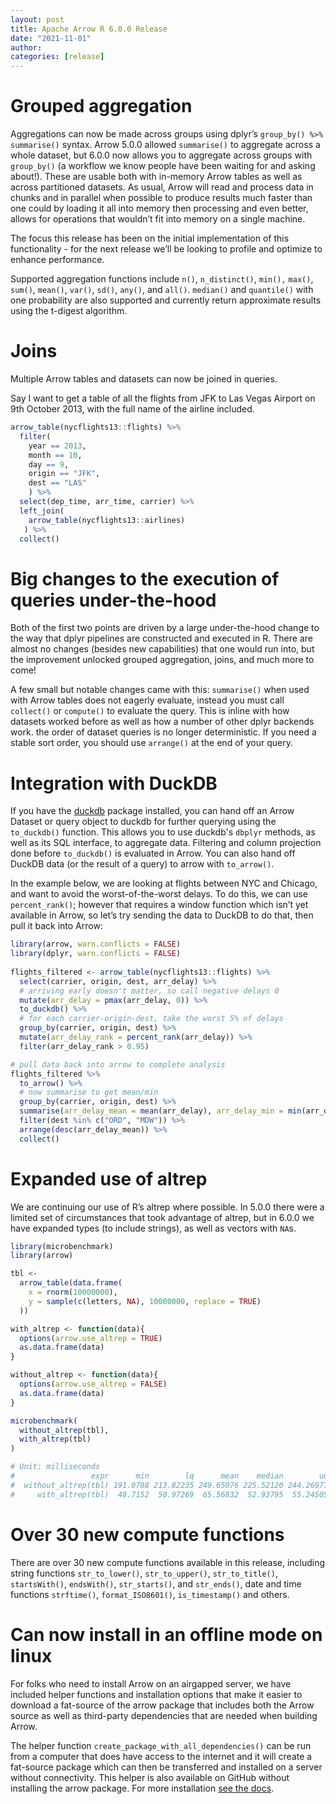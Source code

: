 ```yaml
---
layout: post
title: Apache Arrow R 6.0.0 Release
date: "2021-11-01"
author: 
categories: [release]
---
```

<!--
{% comment %}
Licensed to the Apache Software Foundation (ASF) under one or more
contributor license agreements.  See the NOTICE file distributed with
this work for additional information regarding copyright ownership.
The ASF licenses this file to you under the Apache License, Version 2.0
(the "License"); you may not use this file except in compliance with
the License.  You may obtain a copy of the License at

http://www.apache.org/licenses/LICENSE-2.0

Unless required by applicable law or agreed to in writing, software
distributed under the License is distributed on an "AS IS" BASIS,
WITHOUT WARRANTIES OR CONDITIONS OF ANY KIND, either express or implied.
See the License for the specific language governing permissions and
limitations under the License.
{% endcomment %}
-->

# Grouped aggregation

Aggregations can now be made across groups using dplyr’s `group_by() %>% summarise()` syntax. Arrow 5.0.0 allowed `summarise()` to aggregate across a whole dataset, but 6.0.0 now allows you to aggregate across groups with `group_by()` (a workflow we know people have been waiting for and asking about!). These are usable both with in-memory Arrow tables as well as across partitioned datasets. As usual, Arrow will read and process data in chunks and in parallel when possible to produce results much faster than one could by loading it all into memory then processing and even better, allows for operations that wouldn’t fit into memory on a single machine.

The focus this release has been on the initial implementation of this functionality - for the next release we’ll be looking to profile and optimize to enhance performance.

Supported aggregation functions include `n()`, `n_distinct()`, `min(),` `max()`, `sum()`, `mean()`, `var()`, `sd()`, `any()`, and `all()`. `median()` and `quantile()` with one probability are also supported and currently return approximate results using the t-digest algorithm.

# Joins 

Multiple Arrow tables and datasets can now be joined in queries. 

Say I want to get a table of all the flights from JFK to Las Vegas Airport on 
9th October 2013, with the full name of the airline included.

```r
arrow_table(nycflights13::flights) %>%
  filter(
    year == 2013,
    month == 10,
    day == 9,
    origin == "JFK",
    dest == "LAS"
    ) %>%
  select(dep_time, arr_time, carrier) %>%
  left_join(
    arrow_table(nycflights13::airlines)
   ) %>%
  collect()
```

# Big changes to the execution of queries under-the-hood 

Both of the first two points are driven by a large under-the-hood change to the way that dplyr pipelines are constructed and executed in R. There are almost no changes (besides new capabilities) that one would run into, but the improvement unlocked grouped aggregation, joins, and much more to come!

A few small but notable changes came with this:
`summarise()` when used with Arrow tables does not eagerly evaluate, instead you must call `collect()` or `compute()` to evaluate the query. This is inline with how datasets worked before as well as how a number of other dplyr backends work.
the order of dataset queries is no longer deterministic. If you need a stable sort order, you should use `arrange()` at the end of your query.

# Integration with DuckDB

If you have the [duckdb](https://duckdb.org/) package installed, you can hand off an Arrow Dataset or query object to duckdb for further querying using the `to_duckdb()` function. This allows you to use duckdb's `dbplyr` methods, as well as its SQL interface, to aggregate data. Filtering and column projection done before `to_duckdb()` is evaluated in Arrow.  You can also hand off DuckDB data (or the result of a query) to arrow with `to_arrow()`.

In the example below, we are looking at flights between NYC and Chicago, and want to avoid the worst-of-the-worst delays. To do this, we can use `percent_rank()`; however that requires a window function which isn’t yet available in Arrow, so let’s try sending the data to DuckDB to do that, then pull it back into Arrow:

```r
library(arrow, warn.conflicts = FALSE)
library(dplyr, warn.conflicts = FALSE)
 
flights_filtered <- arrow_table(nycflights13::flights) %>%
  select(carrier, origin, dest, arr_delay) %>%
  # arriving early doesn't matter, so call negative delays 0
  mutate(arr_delay = pmax(arr_delay, 0)) %>%
  to_duckdb() %>%
  # for each carrier-origin-dest, take the worst 5% of delays
  group_by(carrier, origin, dest) %>%
  mutate(arr_delay_rank = percent_rank(arr_delay)) %>%
  filter(arr_delay_rank > 0.95)

# pull data back into arrow to complete analysis
flights_filtered %>%
  to_arrow() %>%
  # now summarise to get mean/min
  group_by(carrier, origin, dest) %>%
  summarise(arr_delay_mean = mean(arr_delay), arr_delay_min = min(arr_delay), num_flights = n()) %>%
  filter(dest %in% c("ORD", "MDW")) %>%
  arrange(desc(arr_delay_mean)) %>%
  collect()
```
# Expanded use of altrep

We are continuing our use of R’s altrep where possible. In 5.0.0 there were a limited set of circumstances that took advantage of altrep, but in 6.0.0 we have expanded types (to include strings), as well as vectors with `NA`s. 

```r
library(microbenchmark)
library(arrow)

tbl <-
  arrow_table(data.frame(
    x = rnorm(10000000),
    y = sample(c(letters, NA), 10000000, replace = TRUE)
  ))

with_altrep <- function(data){
  options(arrow.use_altrep = TRUE)
  as.data.frame(data)  
}

without_altrep <- function(data){
  options(arrow.use_altrep = FALSE)
  as.data.frame(data)  
}

microbenchmark(
  without_altrep(tbl),
  with_altrep(tbl)
)

# Unit: milliseconds
#                 expr      min        lq      mean    median        uq      max neval
#  without_altrep(tbl) 191.0788 213.82235 249.65076 225.52120 244.26977 512.1652   100
#     with_altrep(tbl)  48.7152  50.97269  65.56832  52.93795  55.24505 338.4602   100

```
# Over 30 new compute functions

There are over 30 new compute functions available in this release, including string functions `str_to_lower()`, `str_to_upper()`, `str_to_title()`, `startsWith()`, `endsWith()`, `str_starts()`, and `str_ends()`, date and time functions `strftime()`, `format_ISO8601()`, `is_timestamp()` and others.

# Can now install in an offline mode on linux

For folks who need to install Arrow on an airgapped server, we have included helper functions and installation options that make it easier to download a fat-source of the arrow package that includes both the Arrow source as well as third-party dependencies that are needed when building Arrow.

The helper function `create_package_with_all_dependencies()` can be run from a computer that does have access to the internet and it will create a fat-source package which can then be transferred and installed on a server without connectivity. This helper is also available on GitHub without installing the arrow package.  For more installation [see the docs](https://arrow.apache.org/docs/r/articles/install.html#offline-installation).
